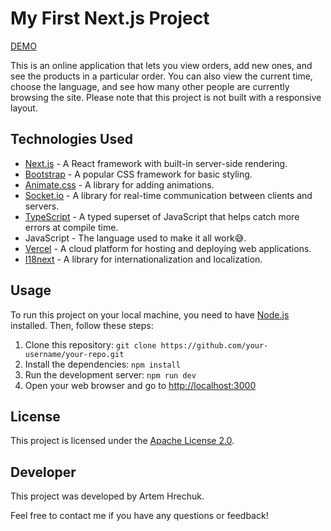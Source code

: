 # My First Next.js Project

[DEMO](https://application-official-artem.vercel.app/orders)


This is an online application that lets you view orders, add new ones, and see the products in a particular order. You can also view the current time, choose the language, and see how many other people are currently browsing the site. Please note that this project is not built with a responsive layout.

## Technologies Used

- [Next.js](https://nextjs.org/) - A React framework with built-in server-side rendering.
- [Bootstrap](https://getbootstrap.com/) - A popular CSS framework for basic styling.
- [Animate.css](https://animate.style/) - A library for adding animations.
- [Socket.io](https://socket.io/) - A library for real-time communication between clients and servers.
- [TypeScript](https://www.typescriptlang.org/) - A typed superset of JavaScript that helps catch more errors at compile time.
- JavaScript - The language used to make it all work😅.
- [Vercel](https://vercel.com/) - A cloud platform for hosting and deploying web applications.
- [I18next](https://www.i18next.com/) - A library for internationalization and localization.

## Usage

To run this project on your local machine, you need to have [Node.js](https://nodejs.org/) installed. Then, follow these steps:

1. Clone this repository: `git clone https://github.com/your-username/your-repo.git`
2. Install the dependencies: `npm install`
3. Run the development server: `npm run dev`
4. Open your web browser and go to [http://localhost:3000](http://localhost:3000)

## License

This project is licensed under the [Apache License 2.0](LICENSE.md).

## Developer

This project was developed by Artem Hrechuk.

Feel free to contact me if you have any questions or feedback!
